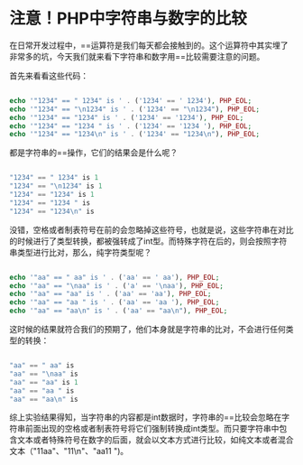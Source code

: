 # 注意！PHP中字符串与数字的比较

在日常开发过程中，==运算符是我们每天都会接触到的。这个运算符中其实埋了非常多的坑，今天我们就来看下字符串和数字用==比较需要注意的问题。

首先来看看这些代码：

```php

echo '"1234" == " 1234" is ' . ('1234' == ' 1234'), PHP_EOL;
echo '"1234" == "\n1234" is ' . ('1234' == "\n1234"), PHP_EOL;
echo '"1234" == "1234" is ' . ('1234' == '1234'), PHP_EOL;
echo '"1234" == "1234 " is ' . ('1234' == '1234 '), PHP_EOL;
echo '"1234" == "1234\n" is ' . ('1234' == "1234\n"), PHP_EOL;

```

都是字符串的==操作，它们的结果会是什么呢？

```php

"1234" == " 1234" is 1
"1234" == "\n1234" is 1
"1234" == "1234" is 1
"1234" == "1234 " is 
"1234" == "1234\n" is 

```

没错，空格或者制表符号在前的会忽略掉这些符号，也就是说，这些字符串在对比的时候进行了类型转换，都被强转成了int型。而特殊字符在后的，则会按照字符串类型进行比对，那么，纯字符类型呢？

```php

echo '"aa" == " aa" is ' . ('aa' == ' aa'), PHP_EOL;
echo '"aa" == "\naa" is ' . ('a' == '\naa'), PHP_EOL;
echo '"aa" == "aa" is ' . ('aa' == 'aa'), PHP_EOL;
echo '"aa" == "aa " is ' . ('aa' == 'aa '), PHP_EOL;
echo '"aa" == "aa\n" is ' . ('aa' == "aa\n"), PHP_EOL;

```

这时候的结果就符合我们的预期了，他们本身就是字符串的比对，不会进行任何类型的转换：

```php

"aa" == " aa" is 
"aa" == "\naa" is 
"aa" == "aa" is 1
"aa" == "aa " is 
"aa" == "aa\n" is 

```

综上实验结果得知，当字符串的内容都是int数据时，字符串的==比较会忽略在字符串前面出现的空格或者制表符号将它们强制转换成int类型。而只要字符串中包含文本或者特殊符号在数字的后面，就会以文本方式进行比较，如纯文本或者混合文本（"11aa"、"11\n"、"aa11 ")。

